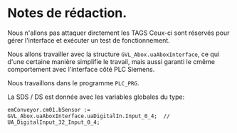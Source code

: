 # Notes de rédaction.

Nous n'allons pas attaquer dirctement les TAGS
Ceux-ci sont réservés pour gérer l'interface et exécuter un test de fonctionnement.

Nous allons travailler avec la structure ``GVL_Abox.uaAboxInterface``, ce qui d'une certaine manière simplifie le travail, mais aussi garanti le cmême comportement avec l'interface côté PLC Siemens.

Nous travaillons dans le programme ``PLC_PRG``.

La SDS / DS est donnée avec les variables globales du type:

```iecst
emConveyor.cm01.bSensor := GVL_Abox.uaAboxInterface.uaDigitalIn.Input_0_4;	//  UA_DigitalInput_32_Input_0_4;
```